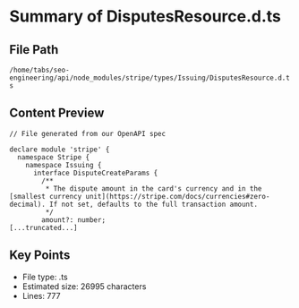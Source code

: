 # Summary of DisputesResource.d.ts
  
## File Path
`/home/tabs/seo-engineering/api/node_modules/stripe/types/Issuing/DisputesResource.d.ts`

## Content Preview
```
// File generated from our OpenAPI spec

declare module 'stripe' {
  namespace Stripe {
    namespace Issuing {
      interface DisputeCreateParams {
        /**
         * The dispute amount in the card's currency and in the [smallest currency unit](https://stripe.com/docs/currencies#zero-decimal). If not set, defaults to the full transaction amount.
         */
        amount?: number;
[...truncated...]
```

## Key Points
- File type: .ts
- Estimated size: 26995 characters
- Lines: 777
